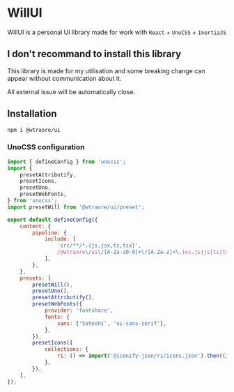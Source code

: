 # WillUI

WillUI is a personal UI library made for work with `React` + `UnoCSS` + `InertiaJS`

## I don't recommand to install this library

This library is made for my utilisation and some breaking change can appear without communication about it.

All external issue will be automatically close.

## Installation

`npm i @wtraore/ui`

### UnoCSS configuration

```js
import { defineConfig } from 'unocss';
import {
	presetAttributify,
	presetIcons,
	presetUno,
	presetWebFonts,
} from 'unocss';
import presetWill from '@wtraore/ui/preset';

export default defineConfig({
	content: {
		pipeline: {
			include: [
				'src/**/*.{js,jsx,ts,tsx}',
				/@wtraore\/ui\/[A-Za-z0-9]+\/[A-Za-z]+\.(es.js|js|ts|tsx)/,
			],
		},
	},
	presets: [
		presetWill(),
		presetUno(),
		presetAttributify(),
		presetWebFonts({
			provider: 'fontshare',
			fonts: {
				sans: ['Satoshi', 'ui-sans-serif'],
			},
		}),
		presetIcons({
			collections: {
				ri: () => import('@iconify-json/ri/icons.json').then((i) => i.default),
			},
		}),
	],
});
```
